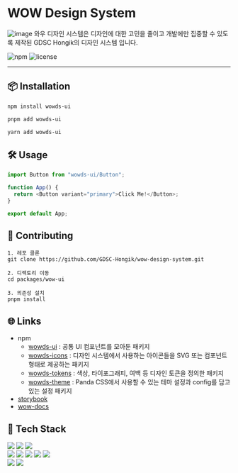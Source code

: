 # WOW Design System

![image](https://github.com/user-attachments/assets/2a43de37-0e69-4b61-a8eb-4fb3e9ec167e)
와우 디자인 시스템은 디자인에 대한 고민을 줄이고 개발에만 집중할 수 있도록 제작된 GDSC Hongik의 디자인 시스템 입니다.

![npm](https://img.shields.io/npm/v/wowds-ui) ![license](https://img.shields.io/npm/l/wowds-ui)

---

## 📦 Installation

```bash
npm install wowds-ui

pnpm add wowds-ui

yarn add wowds-ui
```

## 🛠️ Usage


```ts
import Button from "wowds-ui/Button";

function App() {
  return <Button variant="primary">Click Me!</Button>;
}

export default App;
```

## 🤝 Contributing

```
1. 레포 클론
git clone https://github.com/GDSC-Hongik/wow-design-system.git

2. 디렉토리 이동
cd packages/wow-ui

3. 의존성 설치
pnpm install
```

## 🌐 Links
- npm
  - [wowds-ui](https://www.npmjs.com/package/wowds-ui) : 공통 UI 컴포넌트를 모아둔 패키지
  - [wowds-icons](https://www.npmjs.com/package/wowds-icons) : 디자인 시스템에서 사용하는 아이콘들을 SVG 또는 컴포넌트 형태로 제공하는 패키지
  - [wowds-tokens](https://www.npmjs.com/package/wowds-tokens) : 색상, 타이포그래피, 여백 등 디자인 토큰을 정의한 패키지
  - [wowds-theme](https://www.npmjs.com/package/wowds-theme) : Panda CSS에서 사용할 수 있는 테마 설정과 config를 담고 있는 설정 패키지
- [storybook](https://wow-design-system-wow-ui.vercel.app/?path=/docs/ui-avatar--docs)
- [wow-docs](https://wow-design-system-wow-docs.vercel.app/overview)

## 🚀 Tech Stack
<div align="left">
<div>
<img src="https://img.shields.io/badge/TypeScript-3178C6?style=flat-square&logo=typescript&logoColor=white">
<img src="https://img.shields.io/badge/React-61DAFB?style=flat-square&logo=react&logoColor=black">
<img src="https://img.shields.io/badge/Storybook-FF4785?style=flat-square&logo=storybook&logoColor=white">
</div>
<div>
 <img src="https://img.shields.io/badge/Turbo-333333?style=flat-square&logo=turbo&logoColor=white"/>
  <img src="https://img.shields.io/badge/Panda CSS-EF7C8E?style=flat-square&logo=pandacss&logoColor=white"/>
  <img src="https://img.shields.io/badge/Rollup-EC4A3F?style=flat-square&logo=rollup.js&logoColor=white"/>
  <img src="https://img.shields.io/badge/Playwright-2EAD33?style=flat-square&logo=microsoftedge&logoColor=white"/>
  <img src="https://img.shields.io/badge/Jest-C21325?style=flat-square&logo=jest&logoColor=white"/>
</div>
<div>
<img src="https://img.shields.io/badge/ESlint-4B32C3?style=flat-square&logo=eslint&logoColor=white">
<img src="https://img.shields.io/badge/Prettier-F7B93E?style=flat-square&logo=prettier&logoColor=white">
</div>
</div>
